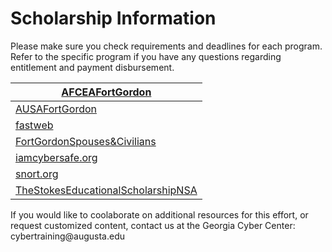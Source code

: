 # Scholarship Information

Please make sure you check requirements and deadlines for each program. Refer to
the specific program if you have any questions regarding entitlement and payment
disbursement.

| [AFCEAFortGordon](https://augusta.afceachapters.org/chapter-scholarships)                                              |
|------------------------------------------------------------------------------------------------------------------------|
| [AUSAFortGordon](https://www.ausa.org/chapters/greater-augusta-fort-gordon-chapter)                                    |
| [fastweb](https://www.fastweb.com/college-scholarships)                                                                |
| [FortGordonSpouses&Civilians](https://fgscc.com/scholarships/)                                                         |
| [iamcybersafe.org](https://www.iamcybersafe.org/s/scholarships)                                                        |
| [snort.org](https://snort.org/community/scholarship)                                                                   |
| [TheStokesEducationalScholarshipNSA](https://www.federaljobs.net/blog/the-stokes-educational-scholarship-program-nsa/) |

If you would like to coolaborate on additional resources for this effort, or
request customized content, contact us at the Georgia Cyber Center:
cybertraining\@augusta.edu
